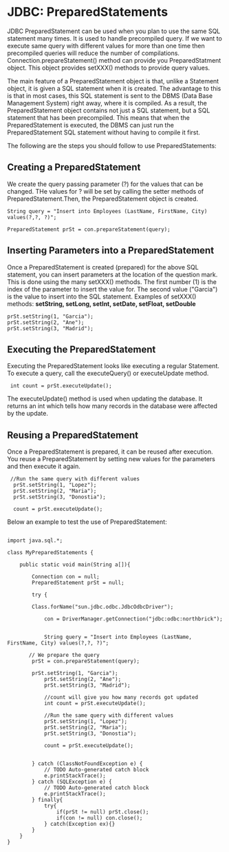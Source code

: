 # JDBC: PreparedStatements


JDBC PreparedStatement can be used when you plan to use the same SQL statement many times. It is used to handle precompiled query. If we want to execute same query with different values for more than one time then precompiled queries will reduce the number of compilations. Connection.prepareStatement() method can provide you PreparedStatment object. This object provides setXXX() methods to provide query values. 

The main feature of a PreparedStatement object is that, unlike a Statement object, it is given a SQL statement when it is created. The advantage to this is that in most cases, this SQL statement is sent to the DBMS (Data Base Management System) right away, where it is compiled. As a result, the PreparedStatement object contains not just a SQL statement, but a SQL statement that has been precompiled. This means that when the PreparedStatement is executed, the DBMS can just run the PreparedStatement SQL statement without having to compile it first.

The following are the steps you should follow to use PreparedStatements:

## Creating a PreparedStatement
We create the query passing parameter (?) for the values that can be changed. THe values for ? will be set by calling the setter methods of PreparedStatement.Then, the PreparedStatement object is created. 

```
String query = "Insert into Employees (LastName, FirstName, City) values(?,?, ?)";

PreparedStatement prSt = con.prepareStatement(query);

```

## Inserting Parameters into a PreparedStatement
Once a PreparedStatement is created (prepared) for the above SQL statement, you can insert parameters at the location of the question mark. This is done using the many setXXX() methods. The first number (1) is the index of the parameter to insert the value for. The second value ("Garcia") is the value to insert into the SQL statement.
Examples of setXXX() methods: **setString, setLong, setInt, setDate, setFloat, setDouble**

```
prSt.setString(1, "Garcia");
prSt.setString(2, "Ane");
prSt.setString(3, "Madrid");
```
## Executing the PreparedStatement
Executing the PreparedStatement looks like executing a regular Statement. To execute a query, call the executeQuery() or executeUpdate method. 

```
 int count = prSt.executeUpdate();
 ```
The executeUpdate() method is used when updating the database. It returns an int which tells how many records in the database were affected by the update.

## Reusing a PreparedStatement
Once a PreparedStatement is prepared, it can be reused after execution. You reuse a PreparedStatement by setting new values for the parameters and then execute it again. 

```
 //Run the same query with different values
  prSt.setString(1, "Lopez");
  prSt.setString(2, "Maria");
  prSt.setString(3, "Donostia");
			
  count = prSt.executeUpdate();
  ```
	  
Below an example to test the use of PreparedStatement:

```
 
import java.sql.*;

class MyPreparedStatements {
 
    public static void main(String a[]){
         
        Connection con = null;
        PreparedStatement prSt = null;
		
        try {
		    
	    Class.forName("sun.jdbc.odbc.JdbcOdbcDriver");
        
            con = DriverManager.getConnection("jdbc:odbc:northbrick");
            
            
            String query = "Insert into Employees (LastName, FirstName, City) values(?,?, ?)";
            
	   // We prepare the query
	    prSt = con.prepareStatement(query);
			
	    prSt.setString(1, "Garcia");
            prSt.setString(2, "Ane");
            prSt.setString(3, "Madrid");
            
            //count will give you how many records got updated
            int count = prSt.executeUpdate();
            
            //Run the same query with different values
            prSt.setString(1, "Lopez");
            prSt.setString(2, "Maria");
            prSt.setString(3, "Donostia");
			
            count = prSt.executeUpdate();
            
            
        } catch (ClassNotFoundException e) {
            // TODO Auto-generated catch block
            e.printStackTrace();
        } catch (SQLException e) {
            // TODO Auto-generated catch block
            e.printStackTrace();
        } finally{
            try{
                if(prSt != null) prSt.close();
                if(con != null) con.close();
            } catch(Exception ex){}
        }
    }
}
```
